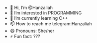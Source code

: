 - 👋 Hi, I’m @Hanzaliah
- 👀 I’m interested in PROGRAMMING
- 🌱 I’m currently learning C++
- 📫 How to reach me telegram:Hanzaliah
- 😄 Pronouns: She/her
- ⚡ Fun fact: ???

<!---
Hanzaliah/Hanzaliah is a ✨ special ✨ repository because its `README.md` (this file) appears on your GitHub profile.
You can click the Preview link to take a look at your changes.
--->

